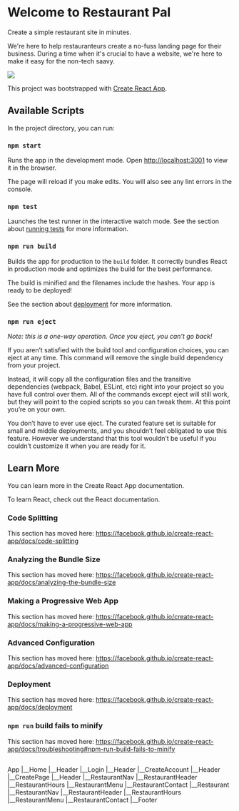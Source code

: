 # Welcome to Restaurant Pal

Create a simple restaurant site in minutes.

We're here to help restauranteurs create a no-fuss landing page for their business. During a time when it's crucial to have a website, we're here to make it easy for the non-tech saavy.

<img src="https://p69.f3.n0.cdn.getcloudapp.com/items/BluxyAqD/761e2151-b4d7-4240-92b6-70cb135ac124.jpg?source=viewer&v=75c01e54c648d63adb269622aa09b3a6" />

This project was bootstrapped with <a href="https://github.com/facebook/create-react-app">Create React App</a>.

## Available Scripts
In the project directory, you can run:

### `npm start`
Runs the app in the development mode.
Open <a href="http://localhost:3001">http://localhost:3001</a> to view it in the browser.

The page will reload if you make edits.
You will also see any lint errors in the console.

### `npm test`
Launches the test runner in the interactive watch mode.
See the section about <a href="https://facebook.github.io/create-react-app/docs/running-tests">running tests</a> for more information.

### `npm run build`
Builds the app for production to the `build` folder.
It correctly bundles React in production mode and optimizes the build for the best performance.

The build is minified and the filenames include the hashes.
Your app is ready to be deployed!

See the section about <a href="https://facebook.github.io/create-react-app/docs/deployment">deployment</a> for more information.

### `npm run eject`
*Note: this is a one-way operation. Once you eject, you can’t go back!*

If you aren’t satisfied with the build tool and configuration choices, you can eject at any time. This command will remove the single build dependency from your project.

Instead, it will copy all the configuration files and the transitive dependencies (webpack, Babel, ESLint, etc) right into your project so you have full control over them. All of the commands except eject will still work, but they will point to the copied scripts so you can tweak them. At this point you’re on your own.

You don’t have to ever use eject. The curated feature set is suitable for small and middle deployments, and you shouldn’t feel obligated to use this feature. However we understand that this tool wouldn’t be useful if you couldn’t customize it when you are ready for it.

## Learn More
You can learn more in the Create React App documentation.

To learn React, check out the React documentation.

### Code Splitting
This section has moved here: https://facebook.github.io/create-react-app/docs/code-splitting

### Analyzing the Bundle Size
This section has moved here: https://facebook.github.io/create-react-app/docs/analyzing-the-bundle-size

### Making a Progressive Web App
This section has moved here: https://facebook.github.io/create-react-app/docs/making-a-progressive-web-app

### Advanced Configuration
This section has moved here: https://facebook.github.io/create-react-app/docs/advanced-configuration

### Deployment
This section has moved here: https://facebook.github.io/create-react-app/docs/deployment

### `npm run` build fails to minify
This section has moved here: https://facebook.github.io/create-react-app/docs/troubleshooting#npm-run-build-fails-to-minify





## 
App
|__Home
    |__Header
|__Login
    |__Header
|__CreateAccount
    |__Header
|__CreatePage
    |__Header
    |__RestaurantNav
    |__RestaurantHeader
    |__RestaurantHours
    |__RestaurantMenu
    |__RestaurantContact
|__Restaurant
    |__RestaurantNav
    |__RestaurantHeader
    |__RestaurantHours
    |__RestaurantMenu
    |__RestaurantContact
|__Footer
